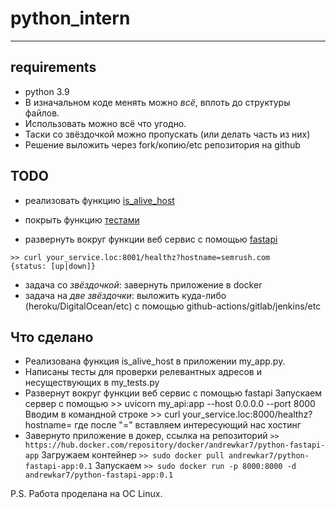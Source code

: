 # python_intern
---

## requirements

- python 3.9
- В изначальном коде менять можно *всё*, вплоть до структуры файлов. 
- Использовать можно всё что угодно. 
- Таски со звёздочкой можно пропускать (или делать часть из них)
- Решение выложить через fork/копию/etc репозитория на github


## TODO

- реализовать функцию [is_alive_host](./app.py)

- покрыть функцию [тестами](./tests.py)

- развернуть вокруг функции веб сервис c помощью [fastapi](https://fastapi.tiangolo.com/)
```
>> curl your_service.loc:8001/healthz?hostname=semrush.com
{status: [up|down]}
```

- задача со *звёздочкой*: завернуть приложение в docker
- задача на *две звёздочки*: выложить куда-либо (heroku/DigitalOcean/etc) с помощью github-actions/gitlab/jenkins/etc

## Что сделано

- Реализована функция is_alive_host в приложении my_app.py.
- Написаны тесты для проверки релевантных адресов и несуществующих в my_tests.py
- Развернут вокруг функции веб сервис с помощью fastapi
  Запускаем сервер с помощью >> uvicorn my_api:app --host 0.0.0.0 --port 8000
  Вводим в командной строке >> curl your_service.loc:8000/healthz?hostname=
  где после "=" вставляем интересующий нас хостинг
- Завернуто приложение в докер, ссылка на репозиторий 
 ``` >> https://hub.docker.com/repository/docker/andrewkar7/python-fastapi-app ```
  Загружаем контейнер 
  ``` >> sudo docker pull andrewkar7/python-fastapi-app:0.1 ```
  Запускаем 
  ``` >> sudo docker run -p 8000:8000 -d andrewkar7/python-fastapi-app:0.1 ```
  
P.S. Работа проделана на OC Linux. 
